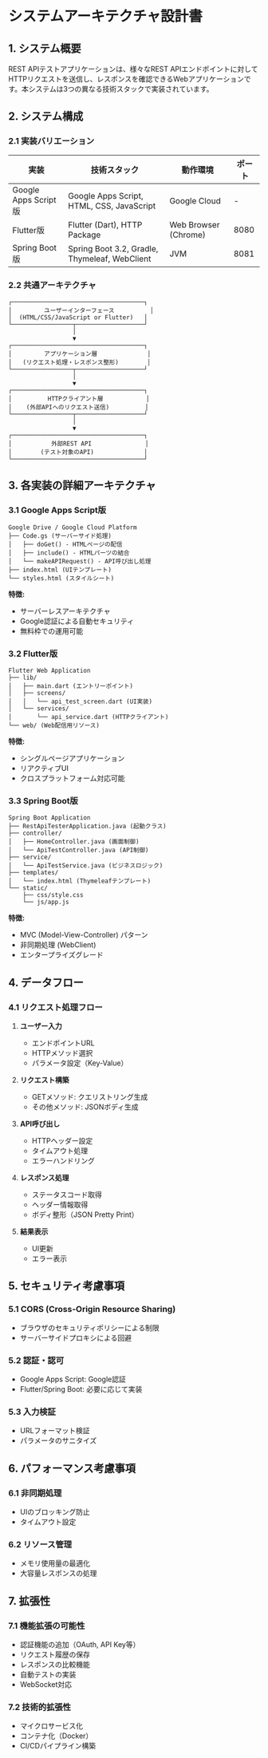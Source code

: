 # システムアーキテクチャ設計書

## 1. システム概要

REST APIテストアプリケーションは、様々なREST APIエンドポイントに対してHTTPリクエストを送信し、レスポンスを確認できるWebアプリケーションです。本システムは3つの異なる技術スタックで実装されています。

## 2. システム構成

### 2.1 実装バリエーション

| 実装 | 技術スタック | 動作環境 | ポート |
|------|------------|---------|--------|
| Google Apps Script版 | Google Apps Script, HTML, CSS, JavaScript | Google Cloud | - |
| Flutter版 | Flutter (Dart), HTTP Package | Web Browser (Chrome) | 8080 |
| Spring Boot版 | Spring Boot 3.2, Gradle, Thymeleaf, WebClient | JVM | 8081 |

### 2.2 共通アーキテクチャ

```
┌─────────────────────────────────────┐
│         ユーザーインターフェース          │
│  (HTML/CSS/JavaScript or Flutter)   │
└─────────────────┬───────────────────┘
                  │
                  ▼
┌─────────────────────────────────────┐
│         アプリケーション層              │
│   (リクエスト処理・レスポンス整形)        │
└─────────────────┬───────────────────┘
                  │
                  ▼
┌─────────────────────────────────────┐
│          HTTPクライアント層            │
│    (外部APIへのリクエスト送信)          │
└─────────────────┬───────────────────┘
                  │
                  ▼
┌─────────────────────────────────────┐
│           外部REST API               │
│        (テスト対象のAPI)              │
└─────────────────────────────────────┘
```

## 3. 各実装の詳細アーキテクチャ

### 3.1 Google Apps Script版

```
Google Drive / Google Cloud Platform
├── Code.gs (サーバーサイド処理)
│   ├── doGet() - HTMLページの配信
│   ├── include() - HTMLパーツの結合
│   └── makeAPIRequest() - API呼び出し処理
├── index.html (UIテンプレート)
└── styles.html (スタイルシート)
```

**特徴:**
- サーバーレスアーキテクチャ
- Google認証による自動セキュリティ
- 無料枠での運用可能

### 3.2 Flutter版

```
Flutter Web Application
├── lib/
│   ├── main.dart (エントリーポイント)
│   ├── screens/
│   │   └── api_test_screen.dart (UI実装)
│   └── services/
│       └── api_service.dart (HTTPクライアント)
└── web/ (Web配信用リソース)
```

**特徴:**
- シングルページアプリケーション
- リアクティブUI
- クロスプラットフォーム対応可能

### 3.3 Spring Boot版

```
Spring Boot Application
├── RestApiTesterApplication.java (起動クラス)
├── controller/
│   ├── HomeController.java (画面制御)
│   └── ApiTestController.java (API制御)
├── service/
│   └── ApiTestService.java (ビジネスロジック)
├── templates/
│   └── index.html (Thymeleafテンプレート)
└── static/
    ├── css/style.css
    └── js/app.js
```

**特徴:**
- MVC (Model-View-Controller) パターン
- 非同期処理 (WebClient)
- エンタープライズグレード

## 4. データフロー

### 4.1 リクエスト処理フロー

1. **ユーザー入力**
   - エンドポイントURL
   - HTTPメソッド選択
   - パラメータ設定（Key-Value）

2. **リクエスト構築**
   - GETメソッド: クエリストリング生成
   - その他メソッド: JSONボディ生成

3. **API呼び出し**
   - HTTPヘッダー設定
   - タイムアウト処理
   - エラーハンドリング

4. **レスポンス処理**
   - ステータスコード取得
   - ヘッダー情報取得
   - ボディ整形（JSON Pretty Print）

5. **結果表示**
   - UI更新
   - エラー表示

## 5. セキュリティ考慮事項

### 5.1 CORS (Cross-Origin Resource Sharing)
- ブラウザのセキュリティポリシーによる制限
- サーバーサイドプロキシによる回避

### 5.2 認証・認可
- Google Apps Script: Google認証
- Flutter/Spring Boot: 必要に応じて実装

### 5.3 入力検証
- URLフォーマット検証
- パラメータのサニタイズ

## 6. パフォーマンス考慮事項

### 6.1 非同期処理
- UIのブロッキング防止
- タイムアウト設定

### 6.2 リソース管理
- メモリ使用量の最適化
- 大容量レスポンスの処理

## 7. 拡張性

### 7.1 機能拡張の可能性
- 認証機能の追加（OAuth, API Key等）
- リクエスト履歴の保存
- レスポンスの比較機能
- 自動テストの実装
- WebSocket対応

### 7.2 技術的拡張性
- マイクロサービス化
- コンテナ化（Docker）
- CI/CDパイプライン構築